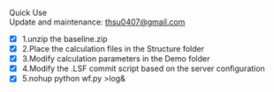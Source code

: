 Quick Use  
Update and maintenance: thsu0407@gmail.com  
- [x] 1.unzip the baseline.zip  
- [x] 2.Place the calculation files in the Structure folder  
- [x] 3.Modify calculation parameters in the Demo folder  
- [x] 4.Modify the .LSF commit script based on the server configuration  
- [x] 5.nohup python wf.py >log&

